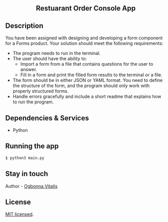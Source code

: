 
## <p align="center"> Restuarant Order Console App</p>

## Description

You have been assigned with designing and developing a form component for a Forms product. Your solution should meet the following requirements:

- The program needs to run in the terminal.
- The user should have the ability to:
    - Import a form from a file that contains questions for the user to answer. 
    - Fill in a form and print the filled form results to the terminal or a file.
-   The form should be in either JSON or YAML format. You need to define the structure of the form, and the program should only work with properly structured forms.
-   Handle errors gracefully and include a short readme that explains how to run the program.


## Dependencies & Services
- Python 

## Running the app

```bash
$ python3 main.py
```
## Stay in touch

Author - [Ogbonna Vitalis](agavitalisogbonna.com)

## License

[MIT licensed](LICENSE).
